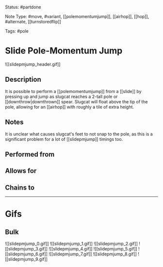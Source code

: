 Status: #partdone 

Note Type: #move, #variant, [[polemomentumjump]], [[airhop]], [[hop]], #alternate, [[turnstoredflip]]

Tags: #pole 

# Slide Pole-Momentum Jump
![[slidepmjump_header.gif]]
## Description
It is possible to perform a [[polemomentumjump]] from a [[slide]] by pressing up and jump as slugcat reaches a 2-tall pole or [[downthrow|downthrown]] spear. Slugcat will float above the tip of the pole, allowing for an [[airhop]] with roughly a tile of extra height.

## Notes
It is unclear what causes slugcat's feet to not snap to the pole, as this is a significant problem for a lot of [[slidepmjump]] timings too.

## Performed from


## Allows for


## Chains to


___
# Gifs
## Bulk
![[slidepmjump_0.gif]]
![[slidepmjump_1.gif]]
![[slidepmjump_2.gif]]
![[slidepmjump_3.gif]]
![[slidepmjump_4.gif]]
![[slidepmjump_5.gif]]
![[slidepmjump_6.gif]]
![[slidepmjump_7.gif]]
![[slidepmjump_8.gif]]
![[slidepmjump_9.gif]]